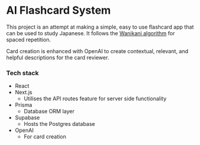 # AI Flashcard System

This project is an attempt at making a simple, easy to use flashcard app that can be used to study Japanese. It follows the [Wanikani algorithm](https://knowledge.wanikani.com/wanikani/srs-stages/) for spaced repetition.

Card creation is enhanced with OpenAI to create contextual, relevant, and helpful descriptions for the card reviewer.

### Tech stack

- React
- Next.js
  - Utilises the API routes feature for server side functionality
- Prisma
  - Database ORM layer
- Supabase
  - Hosts the Postgres database
- OpenAI
  - For card creation
